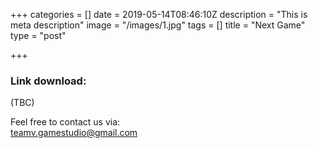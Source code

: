 +++
categories = []
date = 2019-05-14T08:46:10Z
description = "This is meta description"
image = "/images/1.jpg"
tags = []
title = "Next Game"
type = "post"

+++
### Link download:

(TBC)

Feel free to contact us via:  
teamv.gamestudio@gmail.com